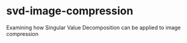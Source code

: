 # svd-image-compression
Examining how Singular Value Decomposition can be applied to image compression
